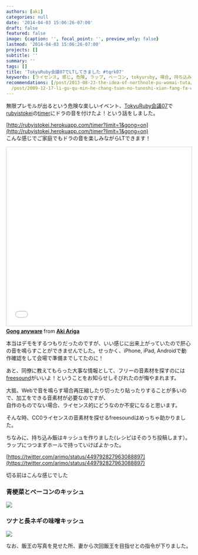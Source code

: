 ```yaml
---
authors: [aki]
categories: null
date: '2014-04-03 15:06:26-07:00'
draft: false
featured: false
image: {caption: '', focal_point: '', preview_only: false}
lastmod: '2014-04-03 15:06:26-07:00'
projects: []
subtitle: ''
summary: ''
tags: []
title: 'TokyuRuby会議07でLTしてきました #tqrk07'
keywords: [ライセンス, 感じ, 危険, ラップ, ベーコン, tokyuruby, 場合, 持ち込み, cc, 自作]
recommendations: [/post/2013-08-23-the-idea-of-northnole-pu-womai-tuta/, /post/2015-01-25-shen-nai-chuan-rubyhui-yi-wokai-cui-simasita-number-kana01/,
  /post/2009-12-17-li-gu-qu-min-he-chang-tuan-no-tunoshi-xian-fang-fa-wang-xiang-number-tlros-wotong-zitesi-tutakoto/]
---
```


無限プレモルが出るという危険な楽しいイベント、[TokyuRuby会議07](http://regional.rubykaigi.org/tokyu07)で[rubyistokei](http://rubyistokei.herokuapp.com/)の[timer](https://speakerdeck.com/kwappa/rubyistimer)にドラの音を付けたよ！という話をしました。

[http://rubyistokei.herokuapp.com/timer?limit=1&gong=on](http://rubyistokei.herokuapp.com/timer?limit=1&gong=on)  
こんな感じでご家庭でもドラの音を楽しみながらLTできます！

<iframe src="//www.slideshare.net/slideshow/embed_code/key/KjmDwsdbPmj7Lk" width="595" height="485" frameborder="0" marginwidth="0" marginheight="0" scrolling="no" style="border:1px solid #CCC; border-width:1px; margin-bottom:5px; max-width: 100%;" allowfullscreen> </iframe> <div style="margin-bottom:5px"> <strong> <a href="//www.slideshare.net/chezou/gong-anyware" title="Gong anyware" target="_blank">Gong anyware</a> </strong> from <strong><a href="//www.slideshare.net/chezou" target="_blank">Aki Ariga</a></strong> </div>

本当はデモをするつもりだったのですが、いい感じに出来上がっていたので肝心の音を鳴らすことができませんでした。せっかく、iPhone, iPad, Androidで動作確認をして会場で準備までしてたのに！

あと、同僚に教えてもらった大事な情報として、フリーの音素材を探すのには[freesound](http://www.freesound.org/)がいいよ！ということをお知らせしそびれたのが悔やまれます。

大抵、Webで音を鳴らす場合再圧縮したり切ったり貼ったりすることが多いので、加工をできる音素材が必要なのですが、  
自作のものでない場合、ライセンス的にどうなのか不安になると思います。

そんな時、CC0ライセンスの音素材を探せるfreesoundはめっちゃ助かりました。

ちなみに、持ち込み飯はキッシュを作りました(レシピはそのうち投稿します）。ラップにつつまずホールで持っていけばよかった。

[https://twitter.com/arimo/status/449792827963088897](https://twitter.com/arimo/status/449792827963088897)

切る前はこんな感じでした

### 青梗菜とベーコンのキッシュ

![](https://scontent-b-sea.xx.fbcdn.net/hphotos-ash4/t1.0-9/1506854_674061255989609_24797444_n.jpg)

### ツナと長ネギの味噌キッシュ

![](https://fbcdn-sphotos-f-a.akamaihd.net/hphotos-ak-ash4/t1.0-9/10170927_674072462655155_1082293256_n.jpg)

なお、飯王の写真を見せた所、妻から次回飯王を目指せとの指令が下りました。